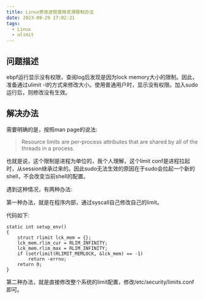 ```yaml
---
title: Linux修改进程使用资源限制办法
date: 2023-08-29 17:02:21
tags:
  - Linux
  - ulimit
---
```


## 问题描述

ebpf运行显示没有权限，查阅log后发现是因为lock memory大小的限制。因此，准备通过ulimit -l的方式来修改大小。使用普通用户时，显示没有权限。加入sudo运行后，则修改没有生效。

## 解决办法

需要明确的是，按照man page的说法:
> Resource  limits are per-process attributes that are shared by all of the threads in a process.

也就是说，这个限制是进程为单位的，我个人理解，这个limit conf是进程拉起时，从session继承过来的。因此sudo无法生效的原因在于sudo会拉起一个新的shell，不会改变当前shell的配置。

遇到这种情况，有两种办法:

第一种办法，就是在程序内部，通过syscall自己修改自己的limit。

代码如下:
```
static int setup_env()
{
    struct rlimit lck_mem = {};
    lck_mem.rlim_cur = RLIM_INFINITY;
    lck_mem.rlim_max = RLIM_INFINITY;
    if (setrlimit(RLIMIT_MEMLOCK, &lck_mem) == -1)
        return -errno;
    return 0; 
}
```

第二种办法，就是直接修改整个系统的limit配置，修改/etc/security/limits.conf即可。